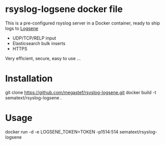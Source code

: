 # rsyslog-logsene docker file

This is a pre-configured rsyslog server in a Docker container, ready to ship logs to [Logsene](https://www.sematext.com/logsene/)
- UDP/TCP/RELP input
- Elasticsearch bulk inserts 
- HTTPS

Very efficient, secure, easy to use ...


# Installation

git clone https://github.com/megastef/rsyslog-logsene.git
docker build -t sematext/rsyslog-logsene .

# Usage

docker run -d -e LOGSENE_TOKEN=TOKEN -p1514:514 sematext/rsyslog-logsene 